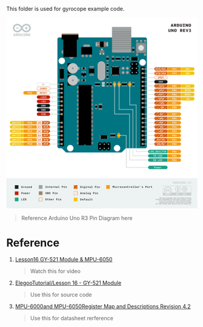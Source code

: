 This folder is used for gyrocope example code.


![Arduino Uno R3 Pin Diagram ](./Pinout-UNOrev3_latest.png)

> Reference Arduino Uno R3 Pin Diagram here


# Reference

1. [Lesson16 GY-521 Module & MPU-6050](https://www.youtube.com/watch?v=y5X2zwbO6e4)

    > Watch this for video 

2. [ElegooTutorial/Lesson 16 - GY-521 Module](https://github.com/rmorenojr/ElegooTutorial/tree/master/Lesson%2016%20-%20GY-521%20Module)

    > Use this for source code 

3. [MPU-6000and MPU-6050Register Map and Descriptions Revision 4.2](https://invensense.tdk.com/wp-content/uploads/2015/02/MPU-6000-Register-Map1.pdf)

    > Use this for datasheet rerference